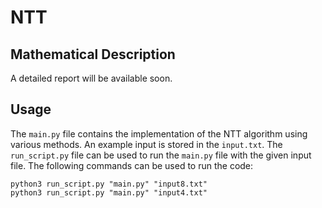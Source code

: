 # NTT

## Mathematical Description
A detailed report will be available soon.

## Usage
The `main.py` file contains the implementation of the NTT algorithm using various methods. An example input is stored in the `input.txt`. The `run_script.py` file can be used to run the `main.py` file with the given input file.
The following commands can be used to run the code:

```
python3 run_script.py "main.py" "input8.txt"
python3 run_script.py "main.py" "input4.txt"
```
